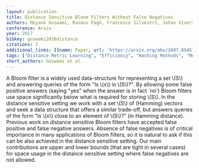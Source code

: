 ```yaml
---
layout: publication
title: Distance Sensitive Bloom Filters Without False Negatives
authors: Mayank Goswami, Rasmus Pagh, Francesco Silvestri, Johan Sivertsen
conference: Arxiv
year: 2017
bibkey: goswami2016distance
citations: 7
additional_links: [{name: Paper, url: 'https://arxiv.org/abs/1607.05451'}]
tags: ["Distance Metric Learning", "Efficiency", "Hashing Methods", "Memory Efficiency", "Scalability"]
short_authors: Goswami et al.
---
```

A Bloom filter is a widely used data-structure for representing a set \\(S\\) and
answering queries of the form "Is \\(x\\) in \\(S\\)?". By allowing some false positive
answers (saying "yes" when the answer is in fact `no') Bloom filters use space
significantly below what is required for storing \\(S\\). In the distance sensitive
setting we work with a set \\(S\\) of (Hamming) vectors and seek a data structure
that offers a similar trade-off, but answers queries of the form "Is \\(x\\) close
to an element of \\(S\\)?" (in Hamming distance). Previous work on distance
sensitive Bloom filters have accepted false positive and false negative
answers. Absence of false negatives is of critical importance in many
applications of Bloom filters, so it is natural to ask if this can be also
achieved in the distance sensitive setting. Our main contributions are upper
and lower bounds (that are tight in several cases) for space usage in the
distance sensitive setting where false negatives are not allowed.